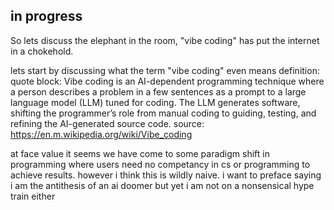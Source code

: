 ## in progress
So lets discuss the elephant in the room, "vibe coding" has put the internet in a chokehold.

lets start by discussing what the term "vibe coding" even means
definition:
quote block: Vibe coding is an AI-dependent programming technique where a person describes a problem in a few sentences as a prompt to a large language model (LLM) tuned for coding. The LLM generates software, shifting the programmer’s role from manual coding to guiding, testing, and refining the AI-generated source code.
source: https://en.m.wikipedia.org/wiki/Vibe_coding

at face value it seems we have come to some paradigm shift in programming where users need no competancy in cs or programming to achieve results.
however i think this is wildly naive.
i want to preface saying i am the antithesis of an ai doomer but yet i am not on a nonsensical hype train either
